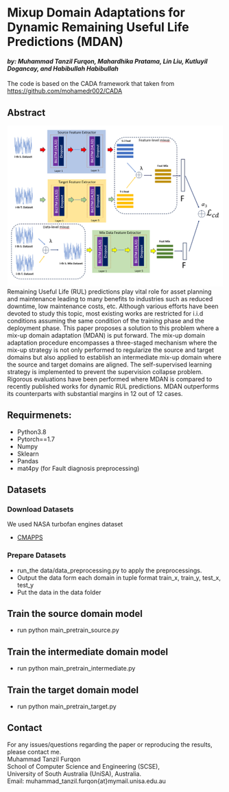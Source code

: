 # Mixup Domain Adaptations for Dynamic Remaining Useful Life Predictions (MDAN) 
#### *by: Muhammad Tanzil Furqon, Mahardhika Pratama, Lin Liu, Kutluyil Dogancay, and Habibullah Habibullah*

The code is based on the CADA framework that taken from https://github.com/mohamedr002/CADA

## Abstract
<img src="Intermediate_training.png" width="1000">
Remaining Useful Life (RUL) predictions play vital role for asset planning and maintenance leading to many benefits to industries such as reduced downtime, low maintenance costs, etc. Although various efforts have been devoted to study this topic, most existing works are restricted for i.i.d conditions assuming the same condition of the training phase and the deployment phase. This paper proposes a solution to this problem where a mix-up domain adaptation (MDAN) is put forward. The mix-up domain adaptation procedure encompasses a three-staged mechanism where the mix-up strategy is not only performed to regularize the source and target domains but also applied to establish an intermediate mix-up domain where the source and target domains are aligned. The self-supervised learning strategy is implemented to prevent the supervision collapse problem. Rigorous evaluations have been performed where MDAN is compared to recently published works for dynamic RUL predictions. MDAN outperforms its counterparts with substantial margins in 12 out of 12 cases.

## Requirmenets:
- Python3.8
- Pytorch==1.7
- Numpy
- Sklearn
- Pandas
- mat4py (for Fault diagnosis preprocessing)

## Datasets
### Download Datasets
We used NASA turbofan engines dataset
- [CMAPPS](https://catalog.data.gov/dataset/c-mapss-aircraft-engine-simulator-data)

### Prepare Datasets
- run_the data/data_preprocessing.py to apply the preprocessings.
- Output the data form each domain in tuple format train_x, train_y, test_x, test_y
- Put the data in the data folder

## Train the source domain model
- run python main_pretrain_source.py   

## Train the intermediate domain model
- run python main_pretrain_intermediate.py

## Train the target domain model
- run python main_pretrain_target.py




## Contact
For any issues/questions regarding the paper or reproducing the results, please contact me.   
Muhammad Tanzil Furqon    
School of Computer Science and Engineering (SCSE),   
University of South Australia (UniSA), Australia.   
Email: muhammad_tanzil.furqon{at}mymail.unisa.edu.au   
